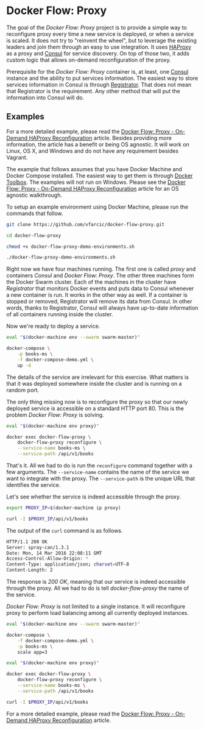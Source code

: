 Docker Flow: Proxy
==================

The goal of the *Docker Flow: Proxy* project is to provide a simple way to reconfigure proxy every time a new service is deployed, or when a service is scaled. It does not try to "reinvent the wheel", but to leverage the existing leaders and join them through an easy to use integration. It uses [HAProxy](http://www.haproxy.org/) as a proxy and [Consul](https://www.consul.io/) for service discovery. On top of those two, it adds custom logic that allows on-demand reconfiguration of the proxy.

Prerequisite for the *Docker Flow: Proxy* container is, at least, one [Consul](https://www.consul.io/) instance and the ability to put services information. The easiest way to store services information in Consul is through [Registrator]([Registrator](https://github.com/gliderlabs/registrator)). That does not mean that Registrator is the requirement. Any other method that will put the information into Consul will do.

Examples
--------

For a more detailed example, please read the [Docker Flow: Proxy - On-Demand HAProxy Reconfiguration](http://technologyconversations.com/2016/03/16/docker-flow-proxy-reconfiguration/) article. Besides providing more information, the article has a benefit or being OS agnostic. It will work on Linux, OS X, and Windows and do not have any requirement besides Vagrant.

The example that follows assumes that you have Docker Machine and Docker Compose installed. The easiest way to get them is through [Docker Toolbox](https://www.docker.com/products/docker-toolbox). The examples will not run on Windows. Please see the [Docker Flow: Proxy - On-Demand HAProxy Reconfiguration](http://technologyconversations.com/2016/03/16/docker-flow-prox…-reconfiguration/) article for an OS agnostic walkthrough.

To setup an example environment using Docker Machine, please run the commands that follow.

```bash
git clone https://github.com/vfarcic/docker-flow-proxy.git

cd docker-flow-proxy

chmod +x docker-flow-proxy-demo-environments.sh

./docker-flow-proxy-demo-environments.sh
```

Right now we have four machines running. The first one is called *proxy* and containers *Consul* and *Docker Flow: Proxy*. The other three machines form the Docker Swarm cluster. Each of the machines in the cluster have *Registrator* that monitors Docker events and puts data to Consul whenever a new container is run. It works in the other way as well. If a container is stopped or removed, Registrator will remove its data from Consul. In other words, thanks to Registrator, Consul will always have up-to-date information of all containers running inside the cluster.

Now we're ready to deploy a service.

```bash
eval "$(docker-machine env --swarm swarm-master)"

docker-compose \
    -p books-ms \
    -f docker-compose-demo.yml \
    up -d
```

The details of the service are irrelevant for this exercise. What matters is that it was deployed somewhere inside the cluster and is running on a random port.

The only thing missing now is to reconfigure the proxy so that our newly deployed service is accessible on a standard HTTP port 80. This is the problem *Docker Flow: Proxy* is solving.

```bash
eval "$(docker-machine env proxy)"

docker exec docker-flow-proxy \
    docker-flow-proxy reconfigure \
    --service-name books-ms \
    --service-path /api/v1/books
```

That's it. All we had to do is run the `reconfigure` command together with a few arguments. The `--service-name` contains the name of the service we want to integrate with the proxy. The `--service-path` is the unique URL that identifies the service.

Let's see whether the service is indeed accessible through the proxy.

```bash
export PROXY_IP=$(docker-machine ip proxy)

curl -I $PROXY_IP/api/v1/books
```

The output of the `curl` command is as follows.

```bash
HTTP/1.1 200 OK
Server: spray-can/1.3.1
Date: Mon, 14 Mar 2016 22:08:11 GMT
Access-Control-Allow-Origin: *
Content-Type: application/json; charset=UTF-8
Content-Length: 2
```

The response is *200 OK*, meaning that our service is indeed accessible through the proxy. All we had to do is tell *docker-flow-proxy* the name of the service.

*Docker Flow: Proxy* is not limited to a single instance. It will reconfigure proxy to perform load balancing among all currently deployed instances.

```bash
eval "$(docker-machine env --swarm swarm-master)"

docker-compose \
    -f docker-compose-demo.yml \
    -p books-ms \
    scale app=3

eval "$(docker-machine env proxy)"

docker exec docker-flow-proxy \
    docker-flow-proxy reconfigure \
    --service-name books-ms \
    --service-path /api/v1/books

curl -I $PROXY_IP/api/v1/books
```

For a more detailed example, please read the [Docker Flow: Proxy - On-Demand HAProxy Reconfiguration](http://technologyconversations.com/2016/03/16/docker-flow-proxy-reconfiguration/) article.
